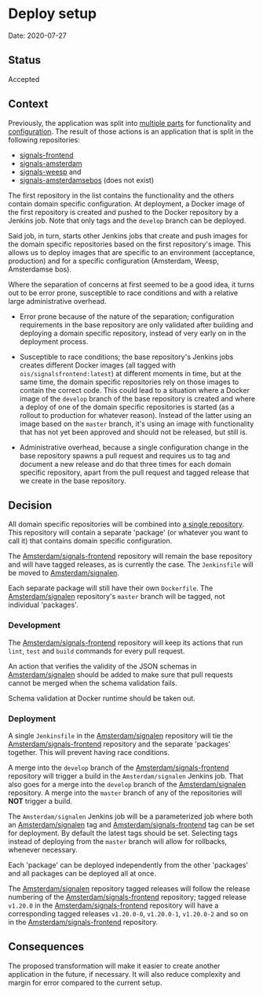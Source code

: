 # Deploy setup

Date: 2020-07-27

## Status

Accepted

## Context

Previously, the application was split into [multiple parts](./0004-multi-tenant-architecture.md) for functionality and [configuration](./0003-application-configuration-setup.md). The result of those actions is an application that is split in the following repositories:

- [signals-frontend](https://github.com/Amsterdam/signals-frontend)
- [signals-amsterdam](https://github.com/Amsterdam/signals-amsterdam)
- [signals-weesp](https://github.com/Amsterdam/signals-weesp) and
- [signals-amsterdamsebos](https://github.com/Amsterdam/signals-amsterdamsebos) (does not exist)

The first repository in the list contains the functionality and the others contain domain specific configuration. At deployment, a Docker image of the first repository is created and pushed to the Docker repository by a Jenkins job. Note that only tags and the `develop` branch can be deployed.

Said job, in turn, starts other Jenkins jobs that create and push images for the domain specific repositories based on the first repository's image. This allows us to deploy images that are specific to an environment (acceptance, production) and for a specific configuration (Amsterdam, Weesp, Amsterdamse bos).

Where the separation of concerns at first seemed to be a good idea, it turns out to be error prone, susceptible to race conditions and with a relative large administrative overhead.

- Error prone because of the nature of the separation; configuration requirements in the base repository are only validated after building and deploying a domain specific repository, instead of very early on in the deployment process.

- Susceptible to race conditions; the base repository's Jenkins jobs creates different Docker images (all tagged with `ois/signalsfrontend:latest`) at different moments in time, but at the same time, the domain specific repositories rely on those images to contain the correct code. This could lead to a situation where a Docker image of the `develop` branch of the base repository is created and where a deploy of one of the domain specific repositories is started (as a rollout to production for whatever reason). Instead of the latter using an image based on the `master` branch, it's using an image with functionality that has not yet been approved and should not be released, but still is.

- Administrative overhead, because a single configuration change in the base repository spawns a pull request and requires us to tag and document a new release and do that three times for each domain specific repository, apart from the pull request and tagged release that we create in the base repository.

## Decision

All domain specific repositories will be combined into [a single repository](https://github.com/Amsterdam/signalen). This repository will contain a separate 'package' (or whatever you want to call it) that contains domain specific configuration.

The [Amsterdam/signals-frontend](https://github.com/Amsterdam/signals-frontend) repository will remain the base repository and will have tagged releases, as is currently the case. The `Jenkinsfile` will be moved to [Amsterdam/signalen](https://github.com/Amsterdam/signalen).

Each separate package will still have their own `Dockerfile`. The [Amsterdam/signalen](https://github.com/Amsterdam/signalen) repository's `master` branch will be tagged, not individual 'packages'.

### Development

The [Amsterdam/signals-frontend](https://github.com/Amsterdam/signals-frontend) repository will keep its actions that run `lint`, `test` and `build` commands for every pull request.

An action that verifies the validity of the JSON schemas in [Amsterdam/signalen](https://github.com/Amsterdam/signalen) should be added to make sure that pull requests cannot be merged when the schema validation fails.

Schema validation at Docker runtime should be taken out.

### Deployment

A single `Jenkinsfile` in the [Amsterdam/signalen](https://github.com/Amsterdam/signalen) repository will tie the [Amsterdam/signals-frontend](https://github.com/Amsterdam/signals-frontend) repository and the separate 'packages' together. This will prevent having race conditions.

A merge into the `develop` branch of the [Amsterdam/signals-frontend](https://github.com/Amsterdam/signals-frontend) repository will trigger a build in the `Amsterdam/signalen` Jenkins job. That also goes for a merge into the `develop` branch of the [Amsterdam/signalen](https://github.com/Amsterdam/signalen) repository. A merge into the `master` branch of any of the repositories will **NOT** trigger a build.

The `Amsterdam/signalen` Jenkins job will be a parameterized job where both an [Amsterdam/signalen](https://github.com/Amsterdam/signalen) tag and [Amsterdam/signals-frontend](https://github.com/Amsterdam/signals-frontend) tag can be set for deployment. By default the latest tags should be set. Selecting tags instead of deploying from the `master` branch will allow for rollbacks, whenever necessary.

Each 'package' can be deployed independently from the other 'packages' and all packages can be deployed all at once.

The [Amsterdam/signalen](https://github.com/Amsterdam/signalen) repository tagged releases will follow the release numbering of the [Amsterdam/signals-frontend](https://github.com/Amsterdam/signals-frontend) repository; tagged release `v1.20.0` in the [Amsterdam/signals-frontend](https://github.com/Amsterdam/signals-frontend) repository will have a corresponding tagged releases `v1.20.0-0`, `v1.20.0-1`, `v1.20.0-2` and so on in the [Amsterdam/signals-frontend](https://github.com/Amsterdam/signals-frontend) repository.

## Consequences

The proposed transformation will make it easier to create another application in the future, if necessary. It will also reduce complexity and margin for error compared to the current setup.
